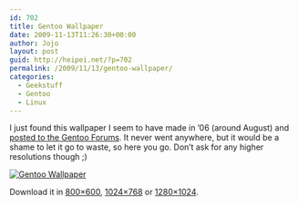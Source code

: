 ```yaml
---
id: 702
title: Gentoo Wallpaper
date: 2009-11-13T11:26:30+00:00
author: Jojo
layout: post
guid: http://heipei.net/?p=702
permalink: /2009/11/13/gentoo-wallpaper/
categories:
  - Geekstuff
  - Gentoo
  - Linux
---
```

I just found this wallpaper I seem to have made in &#8217;06 (around August) and [posted to the Gentoo Forums](http://forums.gentoo.org/viewtopic-p-3495740.html#3495740). It never went anywhere, but it would be a shame to let it go to waste, so here you go. Don&#8217;t ask for any higher resolutions though ;)
  
[<img src="https://heipei.net/weblog/gentoo-heipei-thumb.jpg" alt="Gentoo Wallpaper" class="aligncenter" />](https://heipei.net/weblog/gentoo-heipei-800x600.jpg)
  
Download it in [800&#215;600](https://heipei.net/weblog/gentoo-heipei-800x600.jpg), [1024&#215;768](https://heipei.net/weblog/gentoo-heipei-1024x768.jpg) or [1280&#215;1024](https://heipei.net/weblog/gentoo-heipei-1280x1024.jpg).
